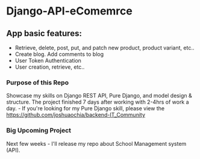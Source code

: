 # Django-API-eComemrce

## App basic features: 
- Retrieve, delete, post, put, and patch new product, product variant, etc.. 
- Create blog. Add comments to blog
- User Token Authentication
- User creation, retrieve, etc..


### Purpose of this Repo 

Showcase my skills on Django REST API, Pure Django, and model design & structure. The project finished 7 days after working with 2-4hrs of work a day. - If you're looking for my 
Pure Django skill, please view the https://github.com/joshuaochia/backend-IT_Community

### Big Upcoming Project 

Next few weeks - I'll release my repo about School Management system (API). 
